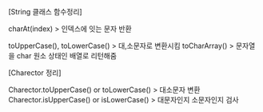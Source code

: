[String 클래스 함수정리]

charAt(index) > 인덱스에 잇는 문자 반환

toUpperCase(), toLowerCase() > 대,소문자로 변환시킴
toCharArray() > 문자열을 char 원소 상태인 배열로 리턴해줌

[Charector 정리]

Charector.toUpperCase() or toLowerCase() > 대소문자 변환
Charector.isUpperCase() or isLowerCase() > 대문자인지 소문자인지 검사

